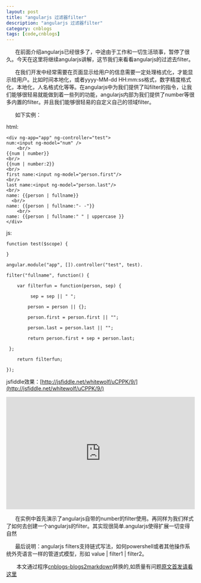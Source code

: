 ```yaml
---
layout: post
title: "angularjs 过滤器filter"
description: "angularjs 过滤器filter"
category: cnblogs
tags: [code,cnblogs]
---
```

&nbsp;&nbsp;&nbsp;&nbsp;&nbsp; 在前面介绍angularjs已经很多了，中途由于工作和一切生活琐事，暂停了很久。今天在这里将继续angularjs讲解，这节我们来看看angularjs的过滤去filter。

&nbsp;&nbsp;&nbsp;&nbsp;&nbsp; 在我们开发中经常需要在页面显示给用户的信息需要一定处理格式化，才能显示给用户。比如时间本地化，或者yyyy-MM-dd HH:mm:ss格式，数字精度格式化，本地化，人名格式化等等。在angularjs中为我们提供了叫filter的指令，让我们能够很轻易就能做到着一些列的功能，angularjs内部为我们提供了number等很多内置的filter。并且我们能够很轻易的自定义自己的领域filter。

&nbsp;&nbsp;&nbsp;&nbsp;&nbsp; 如下实例：

html:

	<div ng-app="app" ng-controller="test">
	num:<input ng-model="num" />
		<br/>
	{{num | number}}
	<br/>
	{{num | number:2}}
	<br/>
	first name:<input ng-model="person.first"/>
	<br/>
	last name:<input ng-model="person.last"/>
	<br/>
	name: {{person | fullname}}
  	  <br/>
	name: {{person | fullname:"- -"}}
   	    <br/>
	name: {{person | fullname:" " | uppercase }}
	</div>

js:

	function test($scope) {

	}

	angular.module("app", []).controller("test", test).

	filter("fullname", function() {

    	var filterfun = function(person, sep) {

       		 sep = sep || " ";

        	person = person || {};

        	person.first = person.first || "";

        	person.last = person.last || "";

        	return person.first + sep + person.last;

   	 };

    	return filterfun;

	});

jsfiddle效果：[http://jsfiddle.net/whitewolf/uCPPK/9/](http://jsfiddle.net/whitewolf/uCPPK/9/)

<iframe height="300" src="http://jsfiddle.net/whitewolf/uCPPK/12/embedded/" frameborder="0" width="100%" stye="border:none;overflow:none;"></iframe>

&nbsp;&nbsp;&nbsp;&nbsp;&nbsp; 在实例中首先演示了angularjs自带的number的filter使用。再同样为我们样式了如何去创建一个angularjs的filter。其实现很简单.angularjs使得扩展一切变得自然

&nbsp;&nbsp;&nbsp;&nbsp;&nbsp; 最后说明：angularjs filters支持链式写法，如何powershell或者其他操作系统外壳语言一样的管道式模型，形如 value | filter1 | filter2。

&nbsp;&nbsp;&nbsp;&nbsp;&nbsp;&nbsp;&nbsp;本文通过程序[cnblogs-blogs2markdown](https://github.com/greengerong/cnblogs-blogs2markdown "cnblogs-blogs2markdown")转换的,如质量有问题[原文首发请看这里](http://www.cnblogs.com/whitewolf/archive/2012/10/31/2748920.html "原文首发")